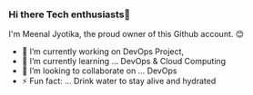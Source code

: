 ### Hi there Tech enthusiasts👋
I'm Meenal Jyotika, the proud owner of this Github account. 😊
- 🔭 I’m currently working on DevOps Project, 
- 🌱 I’m currently learning ... DevOps & Cloud Computing
- 👯 I’m looking to collaborate on ... DevOps
- ⚡ Fun fact: ... Drink water to stay alive and hydrated 

<!--
**MeenalJy/MeenalJy** is a ✨ _special_ ✨ repository because its `README.md` (this file) appears on your GitHub profile.

Here are some ideas to get you started:


-->
